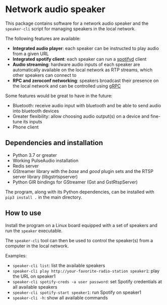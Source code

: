 # Network audio speaker

This package contains software for a network audio speaker and 
the `speaker-cli` script for managing speakers in the local network.

The following features are available:
  * **Integrated audio player**: each speaker can be instructed to play audio from a given URL
  * **Integrated spotify client**: each speaker can run a [spotifyd](https://github.com/Spotifyd/spotifyd) client
  * **Audio streaming**: hardware audio inputs of each speaker are automatically available on the local network as RTP streams, which other speakers can connect to
  * **RPC and zeroconf networking**: speakers broadcast their presence on the local network and can be controlled using [gRPC](https://grpc.io/)

Some features would be great to have in the future:
  * Bluetooth: receive audio input with bluetooth and be able to send audio into bluetooth devices
  * Greater flexibility: allow choosing audio output(s) on a device and fine-tune its inputs
  * Phone client

## Dependencies and installation
  * Python 3.7 or greater
  * Working PulseAudio installation
  * Redis server
  * GStreamer library with the *base* and *good* plugin sets and the RTSP server library (libgstrtspserver)
  * Python GIR bindings for GStreamer (Gst and GstRtspServer)

The program, along with its Python dependencies, can be installed with `pip3 install .` in the main directory.

## How to use

Install the program on a Linux board equipped with a set of speakers and run the `speaker` executable.

The `speaker-cli` tool can then be used to control the speaker(s) from a computer in the local network.

Examples:
  * `speaker-cli list`: list the available speakers
  * `speaker-cli play http://your-favorite-radio-station speaker1`: play the URL on speaker1
  * `speaker-cli spotify-creds -a user password`: set Spotify credentials at all available speakers
  * `speaker-cli spotify-start speaker1`: run Spotify on speaker1
  * `speaker-cli -h`: show all available commands

